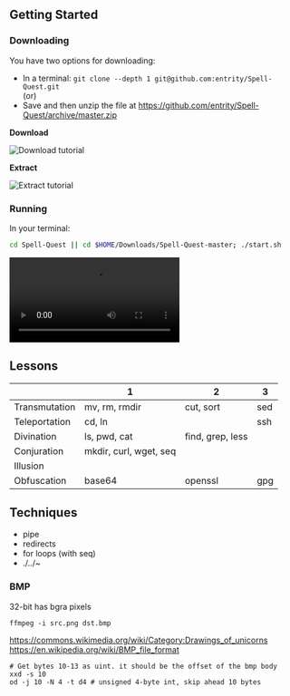 ## Getting Started

### Downloading

You have two options for downloading:

* In a terminal: `git clone --depth 1 git@github.com:entrity/Spell-Quest.git` \
(or)
* Save and then unzip the file at https://github.com/entrity/Spell-Quest/archive/master.zip

**Download**

![Download tutorial](https://i.imgur.com/H0oORB3.gif)

**Extract**

![Extract tutorial](https://i.imgur.com/QHBNnqO.gif)

### Running

In your terminal:

```bash
cd Spell-Quest || cd $HOME/Downloads/Spell-Quest-master; ./start.sh
```

![Terminal tutorial](https://i.imgur.com/8jS2VTG.mp4)

## Lessons

| | 1 | 2 | 3 |
| - | - | - | - |
| Transmutation | mv, rm, rmdir | cut, sort | sed |
| Teleportation | cd, ln | | ssh |
| Divination | ls, pwd, cat | find, grep, less |
| Conjuration | mkdir, curl, wget, seq |
| Illusion | 
| Obfuscation | base64 | openssl | gpg |


## Techniques

* pipe
* redirects
* for loops (with seq)
* ./../~

### BMP

32-bit has bgra pixels

```
ffmpeg -i src.png dst.bmp
```

https://commons.wikimedia.org/wiki/Category:Drawings_of_unicorns
https://en.wikipedia.org/wiki/BMP_file_format

```
# Get bytes 10-13 as uint. it should be the offset of the bmp body
xxd -s 10 
od -j 10 -N 4 -t d4 # unsigned 4-byte int, skip ahead 10 bytes
```
